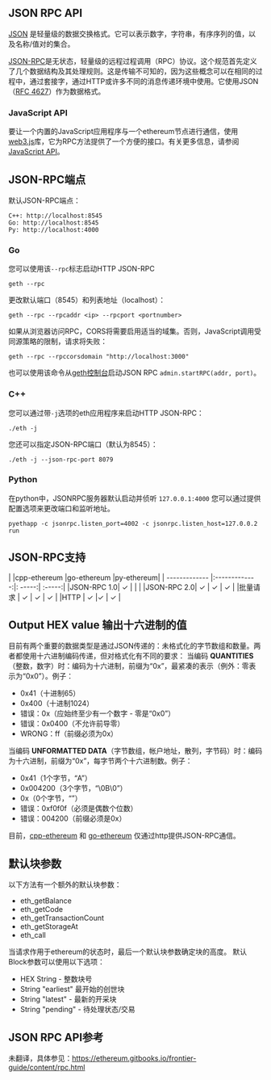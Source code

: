 ## JSON RPC API


[JSON](http://json.org/) 是轻量级的数据交换格式。它可以表示数字，字符串，有序序列的值，以及名称/值对的集合。

[JSON-RPC](http://www.jsonrpc.org/specification)是无状态，轻量级的远程过程调用（RPC）协议。这个规范首先定义了几个数据结构及其处理规则。这是传输不可知的，因为这些概念可以在相同的过程中，通过套接字，通过HTTP或许多不同的消息传递环境中使用。它使用JSON（[RFC 4627](http://www.ietf.org/rfc/rfc4627.txt)）作为数据格式。

### JavaScript API
要让一个内置的JavaScript应用程序与一个ethereum节点进行通信，使用[web3.js](https://github.com/ethereum/web3.js)库，它为RPC方法提供了一个方便的接口。有关更多信息，请参阅[JavaScript API](https://github.com/ethereum/wiki/wiki/JavaScript-API)。

## JSON-RPC端点
默认JSON-RPC端点：
```
C++: http://localhost:8545
Go: http://localhost:8545
Py: http://localhost:4000
```

### Go
您可以使用该`--rpc`标志启动HTTP JSON-RPC

`geth --rpc`

更改默认端口（8545）和列表地址（localhost）：

`geth --rpc --rpcaddr <ip> --rpcport <portnumber>`

如果从浏览器访问RPC，CORS将需要启用适当的域集。否则，JavaScript调用受同源策略的限制，请求将失败：

`geth --rpc --rpccorsdomain "http://localhost:3000"`

也可以使用该命令从[geth控制台](https://github.com/ethereum/go-ethereum/wiki/JavaScript-Console)启动JSON RPC `admin.startRPC(addr, port)`。

### C++
您可以通过带`-j`选项的eth应用程序来启动HTTP JSON-RPC：

`./eth -j`

您还可以指定JSON-RPC端口（默认为8545）：

`./eth -j --json-rpc-port 8079`

### Python
在python中，JSONRPC服务器默认启动并侦听 `127.0.0.1:4000`
您可以通过提供配置选项来更改端口和监听地址。

`pyethapp -c jsonrpc.listen_port=4002 -c jsonrpc.listen_host=127.0.0.2 run`

## JSON-RPC支持

|            |cpp-ethereum	|go-ethereum	|py-ethereum|
| ------------- |:-------------:|: -----:| :-----:|
|JSON-RPC 1.0|	✓	          |             |           |
|JSON-RPC 2.0|  ✓	          |     ✓	      |    ✓      |
|批量请求	    |   ✓	          |     ✓	      |      ✓    |
|HTTP	       |      ✓	       |✓           |	✓         |

## Output HEX value 输出十六进制的值

目前有两个重要的数据类型是通过JSON传递的：未格式化的字节数组和数量。两者都使用十六进制编码传递，但对格式化有不同的要求：
当编码 **QUANTITIES**（整数，数字）时：编码为十六进制，前缀为“0x”，最紧凑的表示（例外：零表示为“0x0”）。例子：
* 0x41（十进制65）
* 0x400（十进制1024）
* 错误：0x（应始终至少有一个数字 - 零是“0x0”）
* 错误：0x0400（不允许前导零）
* WRONG：ff（前缀必须为0x）

当编码 **UNFORMATTED DATA**（字节数组，帐户地址，散列，字节码）时：编码为十六进制，前缀为“0x”，每字节两个十六进制数。例子：

* 0x41（1个字节，“A”）
* 0x004200（3个字节，“\0B\0”）
* 0x（0个字节，“”）
* 错误：0xf0f0f（必须是偶数个位数）
* 错误：004200（前缀必须是0x）

目前，[cpp-ethereum](https://github.com/ethereum/cpp-ethereum) 和 [go-ethereum](https://github.com/ethereum/go-ethereum) 仅通过http提供JSON-RPC通信。

## 默认块参数
以下方法有一个额外的默认块参数：
* eth_getBalance
* eth_getCode
* eth_getTransactionCount
* eth_getStorageAt
* eth_call

当请求作用于ethereum的状态时，最后一个默认块参数确定块的高度。
默认Block参数可以使用以下选项：
* HEX String - 整数块号
* String "earliest" 最开始的创世块
* String "latest" - 最新的开采块
* String "pending" - 待处理状态/交易

## JSON RPC API参考
未翻译，具体参见：https://ethereum.gitbooks.io/frontier-guide/content/rpc.html
